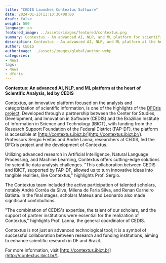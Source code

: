 ```yaml
---
title: "CEDIS Launches Contextus Software"
date: 2024-01-23T11:10:36+08:00
draft: false
weight: 500
language: en
featured_image: ../assets/images/featured/contextus.png
summary: Contextus - An advanced AI, NLP, and ML platform for scientific analysis.
description: Contextus - An advanced AI, NLP, and ML platform at the heart of Scientific Analysis, led by CEDIS.
author: CEDIS
authorimage: ../assets/images/global/author.webp
categories: 
- News
tags: 
- News
- dfcris
---
```

**Contextus: An advanced AI, NLP, and ML platform at the heart of Scientific Analysis, led by CEDIS**

Contextus, an innovative platform focused on the analysis and categorization of scientific information, is one of the highlights of the [DFCris project](/projects/dfcris). Developed through a partnership between the Center for Studies, Development, and Innovation in Software (CEDIS) and the Brazilian Institute of Information in Science and Technology (IBICT), with funding from the Research Support Foundation of the Federal District (FAP-DF), the platform is accessible at [http://contextus.ibict.br](http://contextus.ibict.br/). Professors Sergio Freitas and André Lanna, researchers at CEDIS, led the DFCris project and the development of Contextus.

Utilizing advanced research in Artificial Intelligence, Natural Language Processing, and Machine Learning, Contextus offers cutting-edge solutions for scientific data analysis challenges. "This collaboration between CEDIS and IBICT, supported by FAP-DF, allowed us to turn innovative ideas into tangible realities, like Contextus," highlights Prof. Sergio.

The Contextus team included the active participation of talented scholars, notably André Corrêa da Silva, Milena de Faria Silva, and Renan Carneiro Batista. In the final stages, scholars Mateus and Leonardo also made significant contributions.

"The combination of CEDIS's expertise, the talent of our scholars, and the support of partner institutions were essential for the realization of Contextus," highlights Prof. Lanna, the general coordinator of CEDIS.

Contextus is not just an advanced technological tool; it is a symbol of successful collaboration between research and funding institutions, aiming to enhance scientific research in DF and Brazil.

For more information, visit [http://contextus.ibict.br](http://contextus.ibict.br/).
